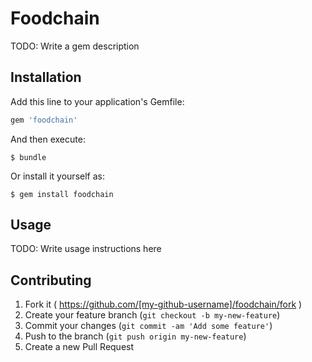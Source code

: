# Foodchain

TODO: Write a gem description

## Installation

Add this line to your application's Gemfile:

```ruby
gem 'foodchain'
```

And then execute:

    $ bundle

Or install it yourself as:

    $ gem install foodchain

## Usage

TODO: Write usage instructions here

## Contributing

1. Fork it ( https://github.com/[my-github-username]/foodchain/fork )
2. Create your feature branch (`git checkout -b my-new-feature`)
3. Commit your changes (`git commit -am 'Add some feature'`)
4. Push to the branch (`git push origin my-new-feature`)
5. Create a new Pull Request
